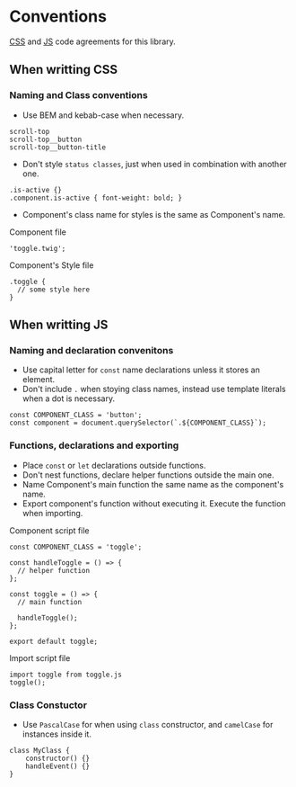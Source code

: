 # Conventions
[CSS](#when-writting-css) and [JS](#when-writting-js) code agreements for this library.
## When writting CSS
### Naming and Class conventions
* Use BEM and kebab-case when necessary.
````
scroll-top
scroll-top__button
scroll-top__button-title
````

* Don't style `status classes`, just when used in combination with another one.
````
.is-active {}
.component.is-active { font-weight: bold; }
````
* Component's class name for styles is the same as Component's name.

Component file
````
'toggle.twig';
````
Component's Style file
````
.toggle {
  // some style here
}
````

## When writting JS
### Naming and declaration convenitons
* Use capital letter for `const` name declarations unless it stores an element.
* Don't include `.` when stoying class names, instead use template literals when a dot is necessary.
`````
const COMPONENT_CLASS = 'button';
const component = document.querySelector(`.${COMPONENT_CLASS}`);
`````

### Functions, declarations and exporting
* Place `const` or `let` declarations outside functions.
* Don't nest functions, declare helper functions outside the main one.
* Name Component's main function the same name as the component's name.
* Export component's function without executing it. Execute the function when importing.


Component script file
````
const COMPONENT_CLASS = 'toggle';

const handleToggle = () => {
  // helper function
};

const toggle = () => {
  // main function

  handleToggle();
};

export default toggle;
````
Import script file
````
import toggle from toggle.js
toggle();
````

### Class Constuctor
* Use `PascalCase` for  when using `class` constructor, and `camelCase` for instances inside it.

````
class MyClass {
	constructor() {}
	handleEvent() {}
}
````

